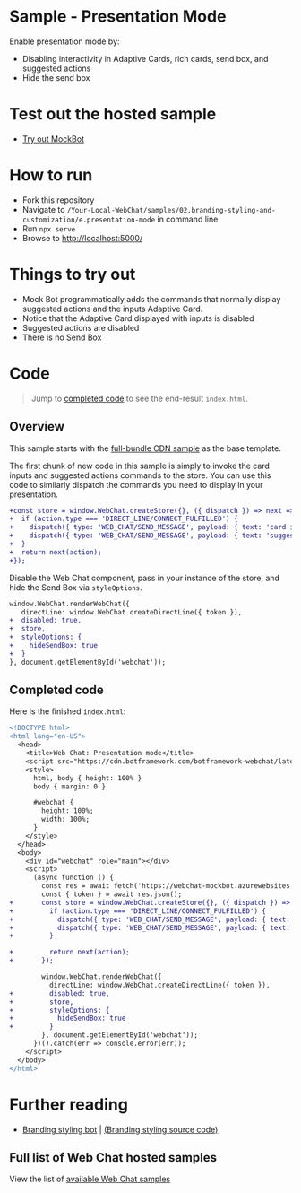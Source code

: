 # Sample - Presentation Mode

Enable presentation mode by:

-  Disabling interactivity in Adaptive Cards, rich cards, send box, and suggested actions
-  Hide the send box

# Test out the hosted sample

-  [Try out MockBot](https://microsoft.github.io/BotFramework-WebChat/02.branding-styling-and-customization/e.presentation-mode)

# How to run

-  Fork this repository
-  Navigate to `/Your-Local-WebChat/samples/02.branding-styling-and-customization/e.presentation-mode` in command line
-  Run `npx serve`
-  Browse to [http://localhost:5000/](http://localhost:5000/)

# Things to try out

-  Mock Bot programmatically adds the commands that normally display suggested actions and the inputs Adaptive Card.
-  Notice that the Adaptive Card displayed with inputs is disabled
-  Suggested actions are disabled
-  There is no Send Box

# Code

> Jump to [completed code](#completed-code) to see the end-result `index.html`.

## Overview

This sample starts with the [full-bundle CDN sample](./../01.getting-started/a.full-bundle/README.md) as the base template.

The first chunk of new code in this sample is simply to invoke the card inputs and suggested actions commands to the store. You can use this code to similarly dispatch the commands you need to display in your presentation.

```diff
+const store = window.WebChat.createStore({}, ({ dispatch }) => next => action => {
+  if (action.type === 'DIRECT_LINE/CONNECT_FULFILLED') {
+    dispatch({ type: 'WEB_CHAT/SEND_MESSAGE', payload: { text: 'card inputs' } });
+    dispatch({ type: 'WEB_CHAT/SEND_MESSAGE', payload: { text: 'suggested-actions' } });
+  }
+  return next(action);
+});
```

Disable the Web Chat component, pass in your instance of the store, and hide the Send Box via `styleOptions`.

```diff
window.WebChat.renderWebChat({
   directLine: window.WebChat.createDirectLine({ token }),
+  disabled: true,
+  store,
+  styleOptions: {
+    hideSendBox: true
+  }
}, document.getElementById('webchat'));
```

## Completed code

Here is the finished `index.html`:

```diff
<!DOCTYPE html>
<html lang="en-US">
  <head>
    <title>Web Chat: Presentation mode</title>
    <script src="https://cdn.botframework.com/botframework-webchat/latest/webchat.js"></script>
    <style>
      html, body { height: 100% }
      body { margin: 0 }

      #webchat {
        height: 100%;
        width: 100%;
      }
    </style>
  </head>
  <body>
    <div id="webchat" role="main"></div>
    <script>
      (async function () {
        const res = await fetch('https://webchat-mockbot.azurewebsites.net/directline/token', { method: 'POST' });
        const { token } = await res.json();
+       const store = window.WebChat.createStore({}, ({ dispatch }) => next => action => {
+         if (action.type === 'DIRECT_LINE/CONNECT_FULFILLED') {
+           dispatch({ type: 'WEB_CHAT/SEND_MESSAGE', payload: { text: 'card inputs' } });
+           dispatch({ type: 'WEB_CHAT/SEND_MESSAGE', payload: { text: 'suggested-actions' } });
+         }

+         return next(action);
+       });

        window.WebChat.renderWebChat({
          directLine: window.WebChat.createDirectLine({ token }),
+         disabled: true,
+         store,
+         styleOptions: {
+           hideSendBox: true
+         }
        }, document.getElementById('webchat'));
      })().catch(err => console.error(err));
    </script>
  </body>
</html>
```

# Further reading

-  [Branding styling bot](https://microsoft.github.io/BotFramework-WebChat/05.a.branding-webchat-styling) | [(Branding styling source code)](https://github.com/microsoft/BotFramework-WebChat/tree/master/samples/05.a.branding-webchat-styling)

## Full list of Web Chat hosted samples

View the list of [available Web Chat samples](https://github.com/microsoft/BotFramework-WebChat/tree/master/samples)
